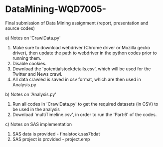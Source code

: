 # DataMining-WQD7005-
Final submission of Data Mining assignment (report, presentation and source codes)

a) Notes on 'CrawlData.py'
1. Make sure to download webdriver (Chrome driver or Mozilla gecko driver), then update the path to webdriver in the python codes prior to running them.
2. Disable cookies.
3. Download the 'potentialstockdetails.csv', which will be used for the Twitter and News crawl. 
4. All data crawled is saved in csv format, which are then used in Analysis.py


b) Notes on 'Analysis.py'
1. Run all codes in 'CrawlData.py' to get the required datasets (in CSV) to be used in the analysis
2. Download 'multiTimeline.csv', in order to run the 'Part:6' of the codes. 

c) Notes on SAS implementation
1. SAS data is provided - finalstock.sas7bdat
2. SAS project is provided - project.emp
